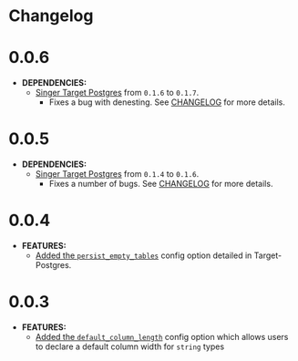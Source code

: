 # Changelog

# 0.0.6

- **DEPENDENCIES:**
  - [Singer Target Postgres](https://pypi.org/project/singer-target-postgres/)
    from `0.1.6` to `0.1.7`.
    - Fixes a bug with denesting. See [CHANGELOG](https://github.com/datamill-co/target-postgres/blob/master/CHANGELOG.md)
      for more details.

# 0.0.5

- **DEPENDENCIES:**
  - [Singer Target Postgres](https://pypi.org/project/singer-target-postgres/)
    from `0.1.4` to `0.1.6`.
    - Fixes a number of bugs. See [CHANGELOG](https://github.com/datamill-co/target-postgres/blob/master/CHANGELOG.md)
      for more details.

# 0.0.4

- **FEATURES:**
  - [Added the `persist_empty_tables`](https://github.com/datamill-co/target-postgres) config option detailed in Target-Postgres.

# 0.0.3

- **FEATURES:**
  - [Added the `default_column_length`](https://github.com/datamill-co/target-redshift/pull/9) config option which allows users to declare a default column width for `string` types
